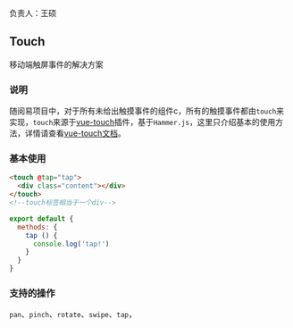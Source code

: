 负责人：王硕
## Touch
移动端触屏事件的解决方案

### 说明
随阅易项目中，对于所有未给出触摸事件的组件c，所有的触摸事件都由`touch`来实现，`touch`来源于[vue-touch](https://github.com/vuejs/vue-touch/tree/next)插件，基于`Hammer.js`，这里只介绍基本的使用方法，详情请查看[vue-touch文档](https://github.com/vuejs/vue-touch/tree/next)。

### 基本使用
```html
<touch @tap="tap">
  <div class="content"></div>
</touch>
<!--touch标签相当于一个div-->
```
```js
export default {
  methods: {
    tap () {
      console.log('tap!')
    }
  }
}
```
### 支持的操作
`pan`、`pinch`、`rotate`、`swipe`、`tap`，